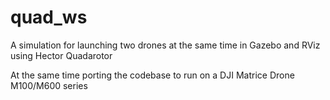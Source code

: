 # quad_ws
A simulation for launching two drones at the same time in Gazebo and RViz using Hector Quadarotor

At the same time porting the codebase to run on a DJI Matrice Drone M100/M600 series
